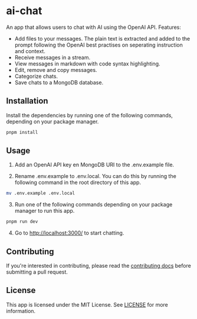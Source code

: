 # ai-chat

An app that allows users to chat with AI using the OpenAI API. Features:

- Add files to your messages. The plain text is extracted and added to the prompt following the OpenAI best practises on seperating instruction and context.
- Receive messages in a stream.
- View messages in markdown with code syntax highlighting.
- Edit, remove and copy messages.
- Categorize chats.
- Save chats to a MongoDB database.

## Installation

Install the dependencies by running one of the following commands, depending on your package manager.

```sh
pnpm install
```

## Usage

1. Add an OpenAI API key en MongoDB URI to the .env.example file.

2. Rename .env.example to .env.local. You can do this by running the following command in the root directory of this app.

```sh
mv .env.example .env.local
```

3. Run one of the following commands depending on your package manager to run this app.

```sh
pnpm run dev
```

4. Go to [http://localhost:3000/](http://localhost:3000/) to start chatting.

## Contributing

If you're interested in contributing, please read the [contributing docs](../../CONTRIBUTING.md) before submitting a pull request.

## License

This app is licensed under the MIT License. See [LICENSE](../../LICENSE.md) for more information.

